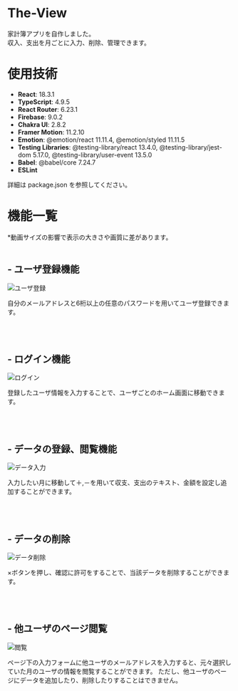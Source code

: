 # The-View
家計簿アプリを自作しました。　<br >
収入、支出を月ごとに入力、削除、管理できます。

# 使用技術
- **React**: 18.3.1
- **TypeScript**: 4.9.5
- **React Router**: 6.23.1
- **Firebase**: 9.0.2
- **Chakra UI**: 2.8.2
- **Framer Motion**: 11.2.10
- **Emotion**: @emotion/react 11.11.4, @emotion/styled 11.11.5
- **Testing Libraries**: @testing-library/react 13.4.0, @testing-library/jest-dom 5.17.0, @testing-library/user-event 13.5.0
- **Babel**: @babel/core 7.24.7
- **ESLint**

詳細は package.json を参照してください。


# 機能一覧

*動画サイズの影響で表示の大きさや画質に差があります。
<br >
<br >

## - ユーザ登録機能

![ユーザ登録](https://github.com/Inoue-T826/react-kakeibo-app/assets/170819367/98ba86d8-0af2-4185-8c48-538ccf2fe7fc)

自分のメールアドレスと6桁以上の任意のパスワードを用いてユーザ登録できます。
<br >
<br >
<br >
<br >
## - ログイン機能

![ログイン](https://github.com/Inoue-T826/react-kakeibo-app/assets/170819367/2e161172-fc37-4fe9-9171-c51302f1aae1)

登録したユーザ情報を入力することで、ユーザごとのホーム画面に移動できます。
<br >
<br >
<br >
<br >
## - データの登録、閲覧機能

![データ入力](https://github.com/Inoue-T826/react-kakeibo-app/assets/170819367/8a28ff7e-98a0-40bc-ab4a-a1a2f4aa81a3)

入力したい月に移動して＋,－を用いて収支、支出のテキスト、金額を設定し追加することができます。
<br >
<br >
<br >
<br >
## - データの削除

![データ削除](https://github.com/Inoue-T826/react-kakeibo-app/assets/170819367/0174e1b4-ed18-4776-beac-7fce0343c5aa)

×ボタンを押し、確認に許可をすることで、当該データを削除することができます。
<br >
<br >
<br >
<br >
## - 他ユーザのページ閲覧

![閲覧](https://github.com/Inoue-T826/react-kakeibo-app/assets/170819367/eee3761e-4644-4864-996a-eede5785b803)

ページ下の入力フォームに他ユーザのメールアドレスを入力すると、元々選択していた月のユーザの情報を閲覧することができます。
ただし、他ユーザのページにデータを追加したり、削除したりすることはできません。
